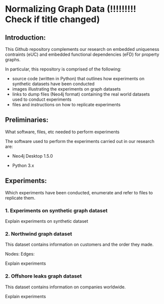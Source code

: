 # Normalizing Graph Data (!!!!!!!!! Check if title changed)

## Introduction:

This Github repository complements our research on embedded uniqueness contraints (eUC) and embedded functional dependencies (eFD) for property graphs.

In particular, this repository is comprised of the following:

- source code (written in Python) that outlines how experiments on synthetic datasets have been conducted
- images illustrating the experiments on graph datasets
- links to dump files (Neo4j format) containing the real world datasets used to conduct experiments
- files and instructions on how to replicate experiments



## Preliminaries:

What software, files, etc needed to perform experiments

The software used to perform the experiments carried out in our research are:

- Neo4j Desktop 1.5.0

- Python 3.x



## Experiments:

Which experiments have been conducted, enumerate and refer to files to replicate them.

### 1. Experiments on synthetic graph dataset

Explain experiments on synthetic dataset



### 2. Northwind graph dataset

This dataset contains information on customers and the order they made.

Nodes:
Edges:

Explain experiments


### 2. Offshore leaks graph dataset

This dataset contains information on companies worldwide.

Explain experiments




